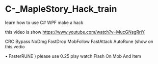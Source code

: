 # C-_MapleStory_Hack_train
learn how to use C# WPF make a hack

this video is show 
https://www.youtube.com/watch?v=MucGNsgRriY

CRC Bypass
NoDmg
FastDrop
MobFollow
FastAttack
AutoRune (show on this vedio   

 • FasterRUNE  )
please use 0.25 play watch
Flash On Mob And Item
